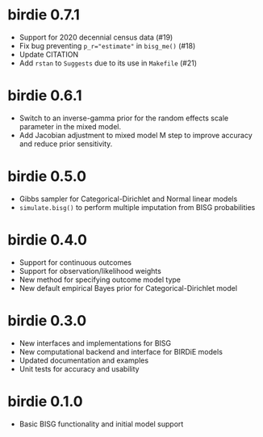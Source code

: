 # birdie 0.7.1

* Support for 2020 decennial census data (#19)
* Fix bug preventing `p_r="estimate"` in `bisg_me()` (#18)
* Update CITATION
* Add `rstan` to `Suggests` due to its use in `Makefile` (#21)

# birdie 0.6.1

* Switch to an inverse-gamma prior for the random effects scale parameter in 
  the mixed model.
* Add Jacobian adjustment to mixed model M step to improve accuracy and reduce
  prior sensitivity.

# birdie 0.5.0

* Gibbs sampler for Categorical-Dirichlet and Normal linear models
* `simulate.bisg()` to perform multiple imputation from BISG probabilities

# birdie 0.4.0

* Support for continuous outcomes
* Support for observation/likelihood weights
* New method for specifying outcome model type
* New default empirical Bayes prior for Categorical-Dirichlet model

# birdie 0.3.0

* New interfaces and implementations for BISG
* New computational backend and interface for BIRDiE models
* Updated documentation and examples
* Unit tests for accuracy and usability

# birdie 0.1.0

* Basic BISG functionality and initial model support
